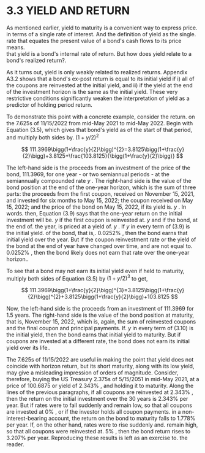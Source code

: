 # 3.3 YIELD AND RETURN  

As mentioned earlier, yield to maturity is a convenient way to express price.   
in terms of a single rate of interest. And the definition of yield as the single.   
rate that equates the present value of a bond's cash flows to its price means.   
that yield is a bond's internal rate of return. But how does yield relate to a bond's realized return?.  

As it turns out, yield is only weakly related to realized returns. Appendix A3.2 shows that a bond's ex-post return is equal to its initial yield if i) all of the coupons are reinvested at the initial yield, and ii) if the yield at the end of the investment horizon is the same as the initial yield. These very restrictive conditions significantly weaken the interpretation of yield as a predictor of holding period return.  

To demonstrate this point with a concrete example, consider the return. on the 7.625s of 11/15/2022 from mid-May 2021 to mid-May 2022. Begin with Equation (3.5), which gives that bond's yield as of the start of that period, and multiply both sides by. $(1+y/2)^{2}$  

$$
111.3969\bigg(1+\frac{y}{2}\bigg)^{2}=3.8125\bigg(1+\frac{y}{2}\bigg)+3.8125+\frac{103.8125}{\bigg(1+\frac{y}{2}\bigg)}
$$  

The left-hand side is the proceeds from an investment of the price of the bond, 111.3969, for one year - or two semiannual periods - at the semiannually compounded rate $y$ . The right-hand side is the value of the bond position at the end of the one-year horizon, which is the sum of three parts: the proceeds from the first coupon, received on November 15, 2021, and invested for six months to May 15, 2022; the coupon received on May 15, 2022; and the price of the bond on May 15, 2022, if its yield is. $y$ . In words. then, Equation (3.9) says that the one-year return on the initial investment will be. $y$ if the first coupon is reinvested at. $y$ and if the bond, at the end of. the year, is priced at a yield of. $y$ . If $y$ in every term of (3.9) is the initial yield. of the bond, that is,. $0.0252\%$ , then the bond earns that initial yield over the year. But if the coupon reinvestment rate or the yield of the bond at the end of year have changed over time, and are not equal to. $0.0252\%$ , then the bond likely does not earn that rate over the one-year horizon..  

To see that a bond may not earn its initial yield even if held to maturity, multiply both sides of Equation (3.5) by $(1+y/2)^{3}$ to get,  

$$
111.3969\bigg(1+\frac{y}{2}\bigg)^{3}=3.8125\bigg(1+\frac{y}{2}\bigg)^{2}+3.8125\bigg(1+\frac{y}{2}\bigg)+103.8125
$$  

Now, the left-hand side is the proceeds from an investment of 111.3969 for 1.5 years. The right-hand side is the value of the bond position at maturity, that is, November 15, 2022, which is, again, the sum of reinvested coupons and the final coupon and principal payments. If. $y$ in every term of (3.10) is the initial yield, then the bond earns that initial yield to maturity. But if coupons are invested at a different rate, the bond does not earn its initial yield over its life..  

The 7.625s of 11/15/2022 are useful in making the point that yield does not coincide with horizon return, but its short maturity, along with its low yield, may give a misleading impression of orders of magnitude. Consider, therefore, buying the US Treasury 2.375s of $5/15/2051$ in mid-May 2021, at a price of 100.6875 or yield of $2.343\%$ , and holding it to maturity. Along the lines of the previous paragraphs, if all coupons are reinvested at $2.343\%$ , then the return on the initial investment over the 30 years is $2.343\%$ per year. But if rates were to fall suddenly and remain low, so that all coupons are invested at $0\%$ , or if the investor holds all coupon payments. in a non-interest-bearing account, the return on the bond to maturity falls to $1.778\%$ per year. If, on the other hand, rates were to rise suddenly and. remain high, so that all coupons were reinvested at. $5\%$ , then the bond return rises to $3.207\%$ per year. Reproducing these results is left as an exercise to. the reader.  
